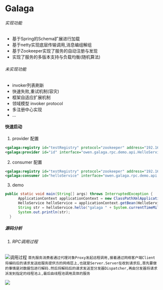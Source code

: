 # Galaga

###### 实现功能
- 基于Spring的Schema扩展进行加载
- 基于netty实现底层传输调用,消息编组解组
- 基于Zookeeper实现了服务的自动注册与发现
- 实现了服务的多版本支持与负载均衡(随机算法)

###### 未实现功能
- invoker列表刷新
- 快速失败,重试机制(容灾)
- 框架自适应扩展机制
- 领域模型 invoker protocol
- 多注册中心实现
- ...

#### 快速启动
1. provider 配置
```xml
<galaga:registry id="testRegistry" protocol="zookeeper" address="192.168.31.130:2181"/>
<galaga:provider id="id" interface="owen.galaga.rpc.demo.api.HelloService" alias="dev" ref="helloServiceImpl" timeout="1000" />
```
2. consumer 配置
```xml
<galaga:registry id="testRegistry" protocol="zookeeper" address="192.168.31.130:2181"/>
<galaga:consumer id="helloService" interface="owen.galaga.rpc.demo.api.HelloService" alias="dev" timeout="1000"/>
```

3. demo
```java
public static void main(String[] args) throws InterruptedException {
      ApplicationContext applicationContext = new ClassPathXmlApplicationContext("Spring-Galaga-config.xml");
      HelloService helloService = applicationContext.getBean(HelloService.class);
      String str = helloService.hello("galaga " + System.currentTimeMillis());
      System.out.println(str);
  }
```

##### 源码分析

1. ###### RPC调用过程
![调用过程](http://dubbo.apache.org/docs/zh-cn/source_code_guide/sources/images/send-request-process.jpg)
  `首先服务消费者通过代理对象Proxy发起远程调用,接着通过网络客户端Client将编码后的请求发送给服务提供方的网络层上,也就是Server.Server在收到请求后,首先要做的事情是对数据包进行解码.然后将解码后的请求发送至分发器Dispatcher,再由分发器将请求派发到指定的线程池上,最后由线程池调用具体的服务`

 ![](https://ftp.bmp.ovh/imgs/2020/08/9b507dff7dd1b1b8.jpg)
